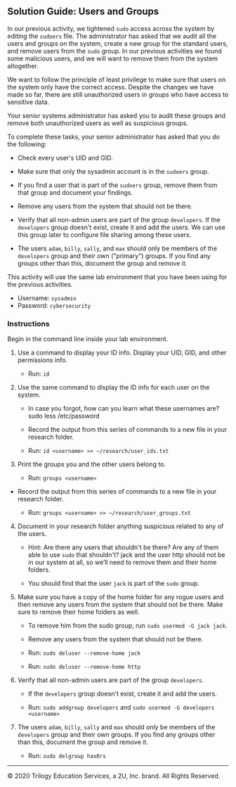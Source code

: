 ## Solution Guide: Users and Groups

In our previous activity, we tightened `sudo` access across the system by editing the `sudoers` file. The administrator has asked that we audit all the users and groups on the system, create a new group for the standard users, and remove users from the `sudo` group. In our previous activities we found some malicious users, and we will want to remove them from the system altogether.

 We want to follow the principle of least privilege to make sure that users on the system only have the correct access. Despite the changes we have made so far, there are still unauthorized users in groups who have access to sensitive data.

 Your senior systems administrator has asked you to audit these groups and remove both unauthorized users as well as suspicious groups.

To complete these tasks, your senior administrator has asked that you do the following:

- Check every user's UID and GID.

- Make sure that only the sysadmin account is in the `sudoers` group.
- If you find a user that is part of the `sudoers` group, remove them from that group and document your findings.
- Remove any users from the system that should not be there.
- Verify that all non-admin users are part of the group `developers`. If the `developers` group doesn't exist, create it and add the users. We can use this group later to configure file sharing among these users.
- The users `adam`, `billy`, `sally`, and `max` should only be members of the `developers` group and their own ("primary") groups. If you find any groups other than this, document the group and remove it.

This activity will use the same lab environment that you have been using for the previous activities.

- Username: `sysadmin`   
- Password: `cybersecurity`

### Instructions

Begin in the command line inside your lab environment.

1. Use a command to display your ID info.
   Display your UID, GID, and other permissions info.
    - Run: `id`

2. Use the same command to display the ID info for each user on the system.
    - In case you forgot, how can you learn what these usernames are?
      sudo less /etc/password

    - Record the output from this series of commands to a new file in your research folder.
    - Run: `id <username> >> ~/research/user_ids.txt`

3. Print the groups you and the other users belong to.

    - Run: `groups <username>`

- Record the output from this series of commands to a new file in your research folder.

    - Run: `groups <username> >> ~/research/user_groups.txt`

4. Document in your research folder anything suspicious related to any of the users.
    - Hint: Are there any users that shouldn't be there?  Are any of them able to use `sudo` that shouldn't?
      jack and the user http should not be in our system at all, so we’ll need to remove them and their home folders.

    - You should find that the user `jack` is part of the `sudo` group.

5. Make sure you have a copy of the home folder for any rogue users and then remove any users from the system that should not be there. Make sure to remove their home folders as well.  

    - To remove him from the sudo group, run `sudo usermod -G jack jack`.

    - Remove any users from the system that should not be there.

    - Run: `sudo deluser --remove-home jack`
    - Run: `sudo deluser --remove-home http`

6. Verify that all non-admin users are part of the group `developers`.
    - If the `developers` group doesn't exist, create it and add the users.

    - Run: `sudo addgroup developers` and `sudo usermod -G developers <username>`

7. The users `adam`, `billy`, `sally` and `max` should _only_ be members of the `developers` group and their own groups. If you find any groups other than this, document the group and remove it.

    - Run: `sudo delgroup hax0rs`


---

© 2020 Trilogy Education Services, a 2U, Inc. brand. All Rights Reserved.
